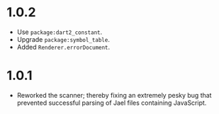 # 1.0.2
* Use `package:dart2_constant`.
* Upgrade `package:symbol_table`.
* Added `Renderer.errorDocument`.

# 1.0.1
* Reworked the scanner; thereby fixing an extremely pesky bug
that prevented successful parsing of Jael files containing
JavaScript.